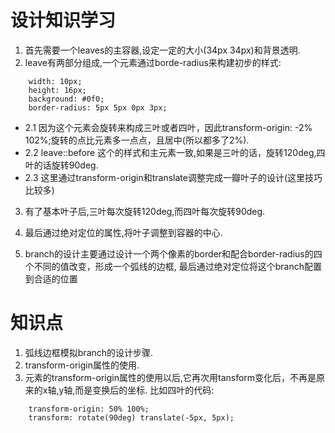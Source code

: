 # 设计知识学习

1. 首先需要一个leaves的主容器,设定一定的大小(34px 34px)和背景透明.  
2. leave有两部分组成,一个元素通过borde-radius来构建初步的样式:
```
    width: 10px;
    height: 16px;
    background: #0f0;
    border-radius: 5px 5px 0px 3px;
```
  - 2.1 因为这个元素会旋转来构成三叶或者四叶，因此transform-origin: -2% 102%;旋转的点比元素多一点点，且居中(所以都多了2%).  
  - 2.2 leave::before 这个的样式和主元素一致,如果是三叶的话，旋转120deg,四叶的话旋转90deg.  
  - 2.3 这里通过transform-origin和translate调整完成一瓣叶子的设计(这里技巧比较多)

3. 有了基本叶子后,三叶每次旋转120deg,而四叶每次旋转90deg.  

4. 最后通过绝对定位的属性,将叶子调整到容器的中心.  

5. branch的设计主要通过设计一个两个像素的border和配合border-radius的四个不同的值改变，形成一个弧线的边框,
    最后通过绝对定位将这个branch配置到合适的位置

# 知识点
1. 弧线边框模拟branch的设计步骤.  
2. transform-origin属性的使用.  
3. 元素的transform-origin属性的使用以后,它再次用tansform变化后，不再是原来的x轴,y轴,而是变换后的坐标. 比如四叶的代码:
```
    transform-origin: 50% 100%;
    transform: rotate(90deg) translate(-5px, 5px);
```

